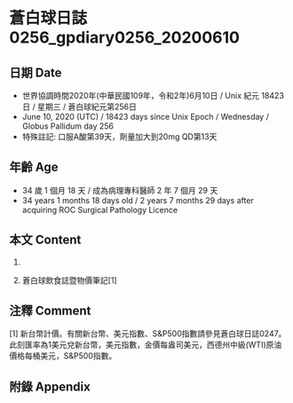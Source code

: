 [_metadata_:encoding]: - "utf-8"
[_metadata_:language]: - "zh-Hant-TW"
[_metadata_:fileformat]: - "markdown"
[_metadata_:MIME_type]: - "text/plain"
[_metadata_:markdown_version]: - "commonmark version 0.29"
[_metadata_:markdown_spec]: - "https://spec.commonmark.org/0.29/"

# 蒼白球日誌0256_gpdiary0256_20200610 #

## 日期 Date ##

* 世界協調時間2020年(中華民國109年，令和2年)6月10日 / Unix 紀元 18423 日 / 星期三 / 蒼白球紀元第256日
* June 10, 2020 (UTC) / 18423 days since Unix Epoch / Wednesday / Globus Pallidum day 256
* 特殊註記: 口服A酸第39天，劑量加大到20mg QD第13天

## 年齡 Age ##

* 34 歲 1 個月 18 天 / 成為病理專科醫師 2 年 7 個月 29 天
* 34 years 1 months 18 days old / 2 years 7 months 29 days after acquiring ROC Surgical Pathology Licence

## 本文 Content ##

1. 

    
2. 蒼白球飲食誌暨物價筆記[1]

    

## 注釋 Comment ##

[1] 新台幣計價。有關新台幣、美元指數、S&P500指數請參見蒼白球日誌0247。此刻匯率為1美元兌新台幣，美元指數，金價每盎司美元，西德州中級(WTI)原油價格每桶美元，S&P500指數。



## 附錄 Appendix ##

